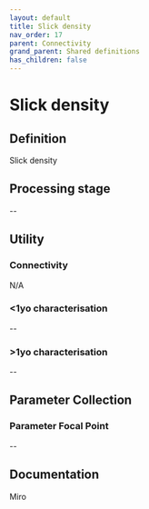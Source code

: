 ```yaml
---
layout: default
title: Slick density
nav_order: 17
parent: Connectivity
grand_parent: Shared definitions
has_children: false
---
```


# Slick density
<!-- 
{: .no_toc .text-delta }
* TOC
{:toc} -->

## Definition

Slick density

## Processing stage

--

## Utility 
### Connectivity

N/A

### <1yo characterisation

--

### >1yo characterisation

--

## Parameter Collection
### Parameter Focal Point

--

## Documentation

Miro